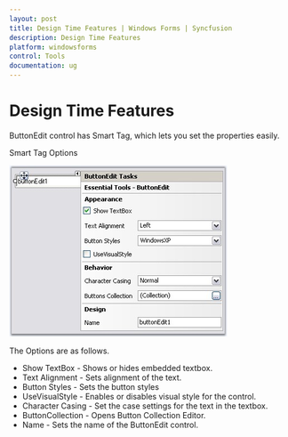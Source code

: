 ```yaml
---
layout: post
title: Design Time Features | Windows Forms | Syncfusion
description: Design Time Features
platform: windowsforms
control: Tools
documentation: ug
---
```


# Design Time Features

ButtonEdit control has Smart Tag, which lets you set the properties easily.

Smart Tag Options

![](Overview_images/Overview_img103.jpeg)


The Options are as follows.

* Show TextBox - Shows or hides embedded textbox.
* Text Alignment - Sets alignment of the text.
* Button Styles - Sets the button styles
* UseVisualStyle - Enables or disables visual style for the control.
* Character Casing - Set the case settings for the text in the textbox.
* ButtonCollection - Opens Button Collection Editor.
* Name - Sets the name of the ButtonEdit control.